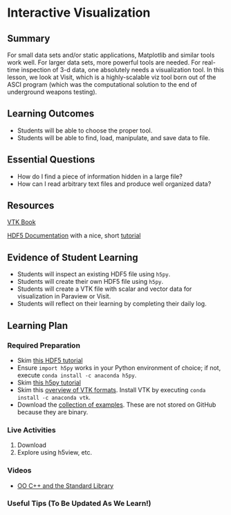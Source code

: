 <!--
This "lecture" or "lesson" template is adapted from the one provided here:
 http://www.buffalo.edu/ubcei/enhance/teaching/lesson-planning.html
Although the page produced from this is learner-facing, some of the
lesson plan structure
-->

# Interactive Visualization

## Summary

<!--
Short description of the lesson.
-->

For small data sets and/or static applications, Matplotlib and similar
tools work well.  For larger data sets, more powerful tools are needed.
For real-time inspection of 3-d data, one absolutely needs a
visualization tool.  In this lesson, we look at Visit, which is a
highly-scalable viz tool born out of the ASCI program (which was
the computational solution to the end of underground weapons testing).

<!--
********* STAGE 1 - DESIRED RESULTS ********************************************
-->

## Learning Outcomes

<!--
      What course goals or outcomes will this lesson address?
-->

 - Students will be able to choose the proper tool.
 - Students will be able to find, load, manipulate, and save
   data to file.


## Essential Questions

<!--
      What question(s) will your students be able to answer by the end of
      instruction?
-->

 - How do I find a piece of information hidden in a large file?
 - How can I read arbitrary text files and produce well organized data?

## Resources

<!--
      What resources can be made available to your student to support their
      active learning?
      What formats are best suited to complement your course material?
-->

[VTK Book](https://lorensen.github.io/VTKExamples/site/VTKBook/00Preface/)

[HDF5 Documentation](https://portal.hdfgroup.org/display/HDF5/HDF5) with a nice,
short [tutorial](https://portal.hdfgroup.org/display/HDF5/Introduction+to+HDF5)


<!--
********* STAGE 2 - ASSESSMENT EVIDENCE ****************************************
-->

##  Evidence of Student Learning

<!--
      How will you assess students’ prior knowledge?
      What criteria will be used to assess student performance?
      What evidence will be collected to demonstrate achievement?
      How will students reflect and self-assess their learning?
-->

  - Students will inspect an existing HDF5 file using `h5py`.
  - Students will create their own HDF5 file using `h5py`.
  - Students will create a VTK file with scalar and
    vector data for visualization in Paraview or Visit.
  - Students will reflect on their learning by completing their daily log.

<!--
********* STAGE 3 - LEARNING PLAN ****************************************
-->


## Learning Plan

<!--
List the steps in chronological order to create a timeline of what
will occur in your lesson.

Consider how each of the components below will be included in your
lesson if applicable:

   - Anticipatory Sets/Hooks
       * How will you introduce the material and capture their attention?
   - Teacher Modeling
       * What instructional content and techniques will be incorporated
         into this lesson?
   - Guided Practice
       * How will you scaffold information for your students?
       * How will collaborative learning be used?
   - Learning Activities
       * How will students actively engage with the material?
       * How will students work towards achievement of the learning outcomes?
   - Independent Practice
       * How will students show evidence of learning?
   - Reflection
       * What have you learned about your teaching and content covered in this unit?
       * What changes or adjustments could you make?
       * What were the strongest features of your unit?
       * What are your overall reflections in the course to this point?
   - Conclusion and Preview
       * What should students take away from this lesson?
       * What will happen next? Why?
-->

### Required Preparation

  - Skim [this HDF5 tutorial](https://portal.hdfgroup.org/display/HDF5/Introduction+to+HDF5)
  - Ensure `import h5py` works in your Python environment of choice; if not,
    execute `conda install -c anaconda h5py`.
  - Skim [this h5py tutorial](https://docs.h5py.org/en/stable/quick.html)
  - Skim this [overview of VTK formats](https://lorensen.github.io/VTKExamples/site/VTKFileFormats/).
    Install VTK by executing `conda install -c anaconda vtk`.
  - Download the [collection of examples]().  These are not stored on GitHub
    because they are binary.

### Live Activities

  1. Download
  2. Explore using h5view, etc.

### Videos

- [OO C++ and the Standard Library](tbd)



### Useful Tips (To Be Updated As We Learn!)


<!--  

NOTES  




-->

